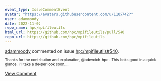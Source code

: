 ```yaml
---
event_type: IssueCommentEvent
avatar: "https://avatars.githubusercontent.com/u/1105742?"
user: adammoody
date: 2022-11-02
repo_name: hpc/mpifileutils
html_url: https://github.com/hpc/mpifileutils/pull/540
repo_url: https://github.com/hpc/mpifileutils
---
```


<a href='https://github.com/adammoody' target='_blank'>adammoody</a> commented on issue <a href='https://github.com/hpc/mpifileutils/pull/540' target='_blank'>hpc/mpifileutils#540</a>.

<small>Thanks for the contribution and explanation, @bdevcich-hpe .  This looks good in a quick glance.  I'll take a deeper look soon....</small>

<a href='https://github.com/hpc/mpifileutils/pull/540' target='_blank'>View Comment</a>